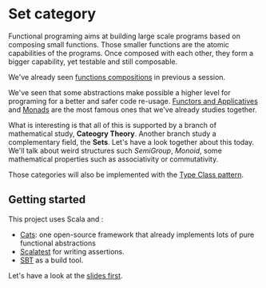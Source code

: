 # Set category

Functional programing aims at building large scale programs based on composing small functions. 
Those smaller functions are the atomic capabilities of the programs. Once composed with each other, they form a bigger capability, yet testable and still composable.

We've already seen [functions compositions](https://github.com/xebia-france/fp_in_scala_4) in previous a session.

We've seen that some abstractions make possible a higher level for programing for a better and safer code re-usage. [Functors and Applicatives](https://github.com/xebia-france/fp_in_scala_2) and [Monads](https://github.com/xebia-france/fp_in_scala_2) are the most famous ones that we've already studies together.

What is interesting is that all of this is supported by a branch of mathematical study, **Cateogry Theory**. 
Another branch study a complementary field, the **Sets**. 
Let's have a look together about this today. We'll talk about weird structures such *SemiGroup*, *Monoid*, some mathematical properties such as associativity or commutativity. 

Those categories will also be implemented with the [Type Class pattern](https://github.com/xebia-france/fp_in_scala_5).


## Getting started

This project uses Scala and :

* [Cats](https://github.com/typelevel/cats): one open-source framework that already implements lots of pure functional abstractions
* [Scalatest](http://www.scalatest.org) for writing assertions.
* [SBT](http://www.scala-sbt.org/) as a build tool.

Let's have a look at the [slides first](https://speakerdeck.com/xbucchiotty/fp-in-scala-106-set-category).

